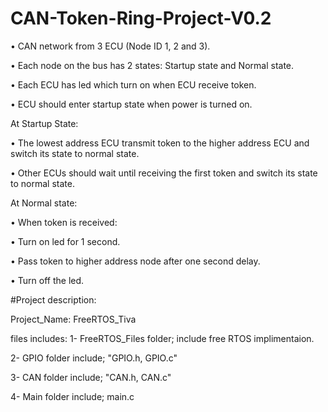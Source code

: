 # CAN-Token-Ring-Project-V0.2


• CAN network from 3 ECU (Node ID 1, 2 and 3).

• Each node on the bus has 2 states: Startup state and Normal state.

• Each ECU has led which turn on when ECU receive token.

• ECU should enter startup state when power is turned on.

At Startup State:

• The lowest address ECU transmit token to the higher address ECU and switch its state to normal state.

• Other ECUs should wait until receiving the first token and switch its state to normal state.

At Normal state:

• When token is received:

• Turn on led for 1 second.

• Pass token to higher address node after one second delay.

• Turn off the led.



#Project description:

Project_Name: FreeRTOS_Tiva 

files includes:
1- FreeRTOS_Files folder; include free RTOS implimentaion.

2- GPIO folder include; "GPIO.h, GPIO.c"

3- CAN folder include; "CAN.h, CAN.c"

4- Main folder include; main.c
